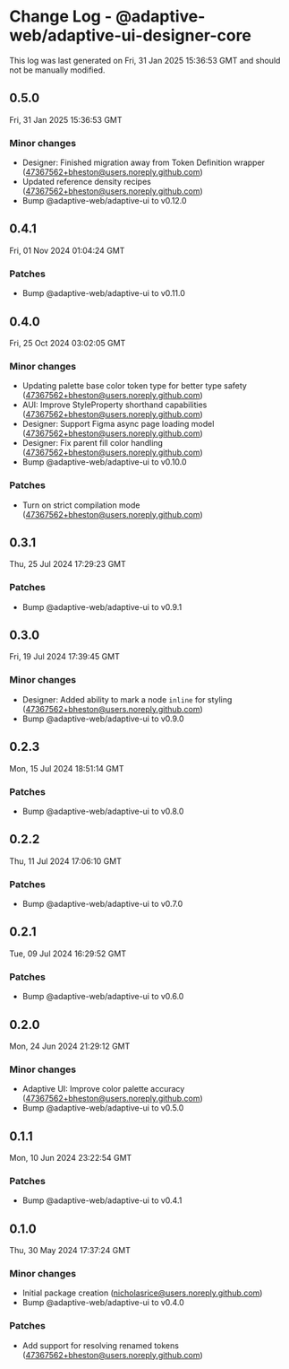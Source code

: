# Change Log - @adaptive-web/adaptive-ui-designer-core

This log was last generated on Fri, 31 Jan 2025 15:36:53 GMT and should not be manually modified.

<!-- Start content -->

## 0.5.0

Fri, 31 Jan 2025 15:36:53 GMT

### Minor changes

- Designer: Finished migration away from Token Definition wrapper (47367562+bheston@users.noreply.github.com)
- Updated reference density recipes (47367562+bheston@users.noreply.github.com)
- Bump @adaptive-web/adaptive-ui to v0.12.0

## 0.4.1

Fri, 01 Nov 2024 01:04:24 GMT

### Patches

- Bump @adaptive-web/adaptive-ui to v0.11.0

## 0.4.0

Fri, 25 Oct 2024 03:02:05 GMT

### Minor changes

- Updating palette base color token type for better type safety (47367562+bheston@users.noreply.github.com)
- AUI: Improve StyleProperty shorthand capabilities (47367562+bheston@users.noreply.github.com)
- Designer: Support Figma async page loading model (47367562+bheston@users.noreply.github.com)
- Designer: Fix parent fill color handling (47367562+bheston@users.noreply.github.com)
- Bump @adaptive-web/adaptive-ui to v0.10.0

### Patches

- Turn on strict compilation mode (47367562+bheston@users.noreply.github.com)

## 0.3.1

Thu, 25 Jul 2024 17:29:23 GMT

### Patches

- Bump @adaptive-web/adaptive-ui to v0.9.1

## 0.3.0

Fri, 19 Jul 2024 17:39:45 GMT

### Minor changes

- Designer: Added ability to mark a node `inline` for styling (47367562+bheston@users.noreply.github.com)
- Bump @adaptive-web/adaptive-ui to v0.9.0

## 0.2.3

Mon, 15 Jul 2024 18:51:14 GMT

### Patches

- Bump @adaptive-web/adaptive-ui to v0.8.0

## 0.2.2

Thu, 11 Jul 2024 17:06:10 GMT

### Patches

- Bump @adaptive-web/adaptive-ui to v0.7.0

## 0.2.1

Tue, 09 Jul 2024 16:29:52 GMT

### Patches

- Bump @adaptive-web/adaptive-ui to v0.6.0

## 0.2.0

Mon, 24 Jun 2024 21:29:12 GMT

### Minor changes

- Adaptive UI: Improve color palette accuracy (47367562+bheston@users.noreply.github.com)
- Bump @adaptive-web/adaptive-ui to v0.5.0

## 0.1.1

Mon, 10 Jun 2024 23:22:54 GMT

### Patches

- Bump @adaptive-web/adaptive-ui to v0.4.1

## 0.1.0

Thu, 30 May 2024 17:37:24 GMT

### Minor changes

- Initial package creation (nicholasrice@users.noreply.github.com)
- Bump @adaptive-web/adaptive-ui to v0.4.0

### Patches

- Add support for resolving renamed tokens (47367562+bheston@users.noreply.github.com)
